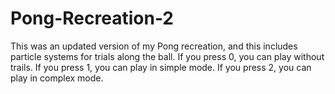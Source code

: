 # Pong-Recreation-2
This was an updated version of my Pong recreation, and this includes particle systems for trials along the ball. If you press 0, you can play without trails. If you press 1, you can play in simple mode. If you press 2, you can play in complex mode.
